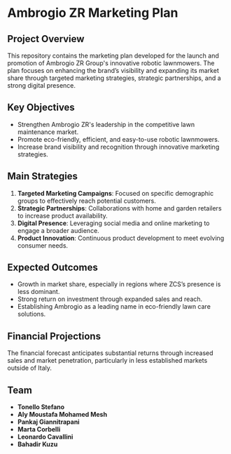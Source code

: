 # Ambrogio ZR Marketing Plan

## Project Overview
This repository contains the marketing plan developed for the launch and promotion of Ambrogio ZR Group's innovative robotic lawnmowers. The plan focuses on enhancing the brand’s visibility and expanding its market share through targeted marketing strategies, strategic partnerships, and a strong digital presence.

## Key Objectives
- Strengthen Ambrogio ZR's leadership in the competitive lawn maintenance market.
- Promote eco-friendly, efficient, and easy-to-use robotic lawnmowers.
- Increase brand visibility and recognition through innovative marketing strategies.

## Main Strategies
1. **Targeted Marketing Campaigns**: Focused on specific demographic groups to effectively reach potential customers.
2. **Strategic Partnerships**: Collaborations with home and garden retailers to increase product availability.
3. **Digital Presence**: Leveraging social media and online marketing to engage a broader audience.
4. **Product Innovation**: Continuous product development to meet evolving consumer needs.

## Expected Outcomes
- Growth in market share, especially in regions where ZCS’s presence is less dominant.
- Strong return on investment through expanded sales and reach.
- Establishing Ambrogio as a leading name in eco-friendly lawn care solutions.

## Financial Projections
The financial forecast anticipates substantial returns through increased sales and market penetration, particularly in less established markets outside of Italy.

## Team
- **Tonello Stefano**
- **Aly Moustafa Mohamed Mesh**
- **Pankaj Giannitrapani**
- **Marta Corbelli**
- **Leonardo Cavallini**
- **Bahadir Kuzu**
